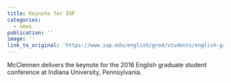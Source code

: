 ```yaml
---
title: Keynote for IUP
categories: 
  - news
publication: ''
image: ''
link_to_original: 'https://www.iup.edu/english/grad/students/english-graduate-organization/conferences-and-colloquia/'
---
```


McClennen delivers the keynote for the 2016 English graduate student conference at Indiana University, Pennsylvania.